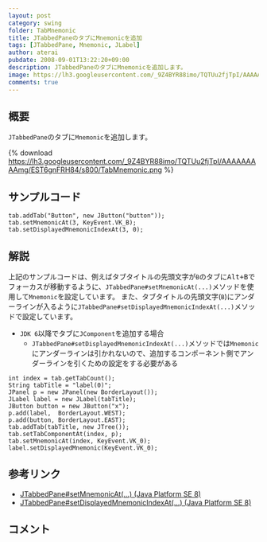 ```yaml
---
layout: post
category: swing
folder: TabMnemonic
title: JTabbedPaneのタブにMnemonicを追加
tags: [JTabbedPane, Mnemonic, JLabel]
author: aterai
pubdate: 2008-09-01T13:22:20+09:00
description: JTabbedPaneのタブにMnemonicを追加します。
image: https://lh3.googleusercontent.com/_9Z4BYR88imo/TQTUu2fjTpI/AAAAAAAAAmg/EST6gnFRH84/s800/TabMnemonic.png
comments: true
---
```

## 概要
`JTabbedPane`のタブに`Mnemonic`を追加します。

{% download https://lh3.googleusercontent.com/_9Z4BYR88imo/TQTUu2fjTpI/AAAAAAAAAmg/EST6gnFRH84/s800/TabMnemonic.png %}

## サンプルコード
<pre class="prettyprint"><code>tab.addTab("Button", new JButton("button"));
tab.setMnemonicAt(3, KeyEvent.VK_B);
tab.setDisplayedMnemonicIndexAt(3, 0);
</code></pre>

## 解説
上記のサンプルコードは、例えばタブタイトルの先頭文字が`B`のタブに<kbd>Alt+B</kbd>でフォーカスが移動するように、`JTabbedPane#setMnemonicAt(...)`メソッドを使用して`Mnemonic`を設定しています。
また、タブタイトルの先頭文字(`B`)にアンダーラインが入るように`JTabbedPane#setDisplayedMnemonicIndexAt(...)`メソッドで設定しています。

- `JDK 6`以降でタブに`JComponent`を追加する場合
    - `JTabbedPane#setDisplayedMnemonicIndexAt(...)`メソッドでは`Mnemonic`にアンダーラインは引かれないので、追加するコンポーネント側でアンダーラインを引くための設定をする必要がある

<!-- dummy comment line for breaking list -->

<pre class="prettyprint"><code>int index = tab.getTabCount();
String tabTitle = "label(0)";
JPanel p = new JPanel(new BorderLayout());
JLabel label = new JLabel(tabTitle);
JButton button = new JButton("x");
p.add(label,  BorderLayout.WEST);
p.add(button, BorderLayout.EAST);
tab.addTab(tabTitle, new JTree());
tab.setTabComponentAt(index, p);
tab.setMnemonicAt(index, KeyEvent.VK_0);
label.setDisplayedMnemonic(KeyEvent.VK_0);
</code></pre>

## 参考リンク
- [JTabbedPane#setMnemonicAt(...) (Java Platform SE 8)](https://docs.oracle.com/javase/jp/8/docs/api/javax/swing/JTabbedPane.html#setMnemonicAt-int-int-)
- [JTabbedPane#setDisplayedMnemonicIndexAt(...) (Java Platform SE 8)](https://docs.oracle.com/javase/jp/8/docs/api/javax/swing/JTabbedPane.html#setDisplayedMnemonicIndexAt-int-int-)

<!-- dummy comment line for breaking list -->

## コメント
